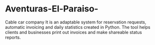 # Aventuras-El-Paraiso-
Cable car company
It is an adaptable system for reservation requests, automatic invoicing and daily 
statistics created in Python. The tool helps clients and businesses print out invoices and make shareable status reports.
